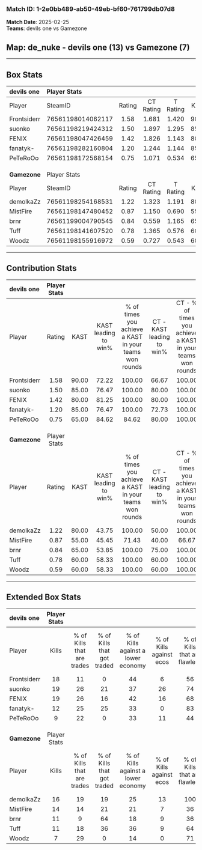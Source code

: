 ### Match ID: 1-2e0bb489-ab50-49eb-bf60-761799db07d8  
**Match Date**: 2025-02-25  
**Teams**: devils one vs Gamezone  

## **Map**: de_nuke - devils one (13) vs Gamezone (7)  
---  

## Box Stats  

| **devils one** | Player Stats      |        |           |          |       |       |       |         |        |      |     |
| :- | :- | :-: | :-: | :-: | :-: | :-: | :-: | :-: | :-: | :-: | :-: |
| Player         | SteamID           | Rating | CT Rating | T Rating | KAST  |  ADR  | Kills | Assists | Deaths | K/D  | HS% |
| Frontsiderr    | 76561198014062117 |  1.58  |   1.681   |  1.420   | 90.00 | 85.4  |  18   |    4    |   8    | 2.25 | 55  |
| suonko         | 76561198219424312 |  1.50  |   1.897   |  1.295   | 85.00 | 104.9 |  19   |    6    |   14   | 1.36 | 78  |
| FENIX          | 76561198047426459 |  1.42  |   1.826   |  1.143   | 80.00 | 97.2  |  19   |    3    |   14   | 1.36 | 42  |
| fanatyk-       | 76561198282160804 |  1.20  |   1.244   |  1.144   | 85.00 | 71.5  |  12   |    8    |   10   | 1.20 | 41  |
| PeTeRoOo       | 76561198172568154 |  0.75  |   1.071   |  0.534   | 65.00 | 47.1  |   9   |    4    |   13   | 0.69 | 44  |
|                |                   |        |           |          |       |       |       |         |        |      |     |
|                |                   |        |           |          |       |       |       |         |        |      |     |
|                |                   |        |           |          |       |       |       |         |        |      |     |
| **Gamezone**   | Player Stats      |        |           |          |       |       |       |         |        |      |     |
| Player         | SteamID           | Rating | CT Rating | T Rating | KAST  |  ADR  | Kills | Assists | Deaths | K/D  | HS% |
| demolkaZz      | 76561198254168531 |  1.22  |   1.323   |  1.191   | 80.00 | 73.9  |  16   |    3    |   14   | 1.14 | 75  |
| MistFire       | 76561198147480452 |  0.87  |   1.150   |  0.690   | 55.00 | 79.1  |  14   |    1    |   17   | 0.82 | 57  |
| brnr           | 76561199004790545 |  0.84  |   0.559   |  1.165   | 65.00 | 80.8  |  11   |    5    |   17   | 0.65 | 72  |
| Tuff           | 76561198141607520 |  0.78  |   1.365   |  0.576   | 60.00 | 55.6  |  11   |    1    |   14   | 0.79 | 72  |
| Woodz          | 76561198155916972 |  0.59  |   0.727   |  0.543   | 60.00 | 53.6  |   7   |    3    |   15   | 0.47 | 28  |
---  

## Contribution Stats  

| **devils one** | Player Stats |       |                      |                                                        |                           |                                                             |                          |                                                            |
| :- | :-: | :-: | :-: | :-: | :-: | :-: | :-: | :-: |
| Player         |    Rating    | KAST  | KAST leading to win% | % of times you achieve a KAST in your teams won rounds | CT - KAST leading to win% | CT - % of times you achieve a KAST in your teams won rounds | T - KAST leading to win% | T - % of times you achieve a KAST in your teams won rounds |
| Frontsiderr    |     1.58     | 90.00 |        72.22         |                         100.00                         |           66.67           |                           100.00                            |          83.33           |                           100.00                           |
| suonko         |     1.50     | 85.00 |        76.47         |                         100.00                         |           80.00           |                           100.00                            |          71.43           |                           100.00                           |
| FENIX          |     1.42     | 80.00 |        81.25         |                         100.00                         |           80.00           |                           100.00                            |          83.33           |                           100.00                           |
| fanatyk-       |     1.20     | 85.00 |        76.47         |                         100.00                         |           72.73           |                           100.00                            |          83.33           |                           100.00                           |
| PeTeRoOo       |     0.75     | 65.00 |        84.62         |                         84.62                          |           80.00           |                           100.00                            |          100.00          |                           60.00                            |
|                |              |       |                      |                                                        |                           |                                                             |                          |                                                            |
|                |              |       |                      |                                                        |                           |                                                             |                          |                                                            |
|                |              |       |                      |                                                        |                           |                                                             |                          |                                                            |
| **Gamezone**   | Player Stats |       |                      |                                                        |                           |                                                             |                          |                                                            |
| Player         |    Rating    | KAST  | KAST leading to win% | % of times you achieve a KAST in your teams won rounds | CT - KAST leading to win% | CT - % of times you achieve a KAST in your teams won rounds | T - KAST leading to win% | T - % of times you achieve a KAST in your teams won rounds |
| demolkaZz      |     1.22     | 80.00 |        43.75         |                         100.00                         |           50.00           |                           100.00                            |          40.00           |                           100.00                           |
| MistFire       |     0.87     | 55.00 |        45.45         |                         71.43                          |           40.00           |                            66.67                            |          50.00           |                           75.00                            |
| brnr           |     0.84     | 65.00 |        53.85         |                         100.00                         |           75.00           |                           100.00                            |          44.44           |                           100.00                           |
| Tuff           |     0.78     | 60.00 |        58.33         |                         100.00                         |           60.00           |                           100.00                            |          57.14           |                           100.00                           |
| Woodz          |     0.59     | 60.00 |        58.33         |                         100.00                         |           60.00           |                           100.00                            |          57.14           |                           100.00                           |
---  

## Extended Box Stats  

| **devils one** | Player Stats |                            |                            |                                    |                         |                              |                                 |        |                             |                                     |                          |                               |                            |
| :- | :-: | :-: | :-: | :-: | :-: | :-: | :-: | :-: | :-: | :-: | :-: | :-: | :-: |
| Player         |    Kills     | % of Kills that are trades | % of Kills that got traded | % of Kills against a lower economy | % of Kills against ecos | % of Kills that are flawless | % of Kills that are close duels | Deaths | % of Deaths that get traded | % of Deaths against a lower economy | % of Deaths against ecos | % of Deaths that are flawless | % of Deaths that are close |
| Frontsiderr    |      18      |             11             |             0              |                 44                 |            6            |              56              |               17                |   8    |             25              |                 38                  |            13            |              75               |             13             |
| suonko         |      19      |             26             |             21             |                 37                 |           26            |              74              |                5                |   14   |             43              |                 29                  |            0             |              57               |             7              |
| FENIX          |      19      |             26             |             16             |                 42                 |           16            |              68              |                5                |   14   |             36              |                 29                  |            7             |              64               |             0              |
| fanatyk-       |      12      |             25             |             25             |                 33                 |            0            |              83              |                8                |   10   |              0              |                 20                  |            0             |              60               |             0              |
| PeTeRoOo       |      9       |             22             |             0              |                 33                 |           11            |              44              |                0                |   13   |             31              |                 23                  |            0             |              77               |             15             |
|                |              |                            |                            |                                    |                         |                              |                                 |        |                             |                                     |                          |                               |                            |
|                |              |                            |                            |                                    |                         |                              |                                 |        |                             |                                     |                          |                               |                            |
|                |              |                            |                            |                                    |                         |                              |                                 |        |                             |                                     |                          |                               |                            |
| **Gamezone**   | Player Stats |                            |                            |                                    |                         |                              |                                 |        |                             |                                     |                          |                               |                            |
| Player         |    Kills     | % of Kills that are trades | % of Kills that got traded | % of Kills against a lower economy | % of Kills against ecos | % of Kills that are flawless | % of Kills that are close duels | Deaths | % of Deaths that get traded | % of Deaths against a lower economy | % of Deaths against ecos | % of Deaths that are flawless | % of Deaths that are close |
| demolkaZz      |      16      |             19             |             19             |                 25                 |           13            |             100              |                0                |   14   |             14              |                  7                  |            0             |              86               |             7              |
| MistFire       |      14      |             14             |             21             |                 21                 |            7            |              36              |                7                |   17   |              0              |                 12                  |            0             |              65               |             6              |
| brnr           |      11      |             9              |             64             |                 18                 |            9            |              36              |               18                |   17   |             18              |                 12                  |            0             |              59               |             12             |
| Tuff           |      11      |             18             |             36             |                 36                 |            9            |              64              |                0                |   14   |             29              |                  7                  |            0             |              71               |             0              |
| Woodz          |      7       |             29             |             0              |                 14                 |            0            |              71              |               14                |   15   |              7              |                 13                  |            0             |              60               |             13             |
